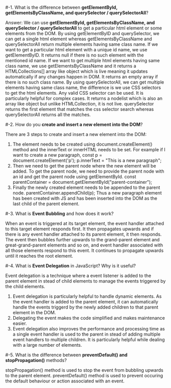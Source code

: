 #-1. What is the difference between **getElementById, getElementsByClassName, and querySelector / querySelectorAll**?

Answer: We can use **getElementById, getElementsByClassName, and querySelector / querySelectorAll** to get a particular html element or some elements from the DOM. By using getElementByID and querySelector, we can get a single html element whereas getElementsByClassName and querySelectorAll return multiple elements having same class name. If we want to get a particular html element with a unique id name, we use getElementByID. It returns null if there is no such element with the mentioned id name. If we want to get multiple html elements having same class name, we use getElementsByClassName and it returns a HTMLCollections[] array like object which is live meaning it updates automatically if any changes happen in DOM. It returns an empty array if there is no such class name. By using querySelectorAll, we can get multiple elements having same class name, the difference is we use CSS selectors to get the html elements. Any valid CSS selector can be used. It is particularly helpful for complex cases. It returns a nodelist which is also an array like object but unlike HTMLCollection, it is not live. querySelector returns the first element that matches the css selector search whereas querySelectorAll returns all the matches.

#-2. How do you **create and insert a new element into the DOM**?

There are 3 steps to create and insert a new element into the DOM:
1. The element needs to be created using document.createElement() method and the innerText or  innerHTML needs to be set.
For example if I want to create a new paragraph,
const p = document.createElement('p');
p.innerText = "This is a new paragraph";
2. Then we need to get the parent node where the new element will be added. To get the parent node, we need to provide the parent node with an id and get the parent node using getElementById.
const parentContainer = document.getElementById("parent-container");
3. Finally the newly created element needs to be appended to the parent node.
parentContainer.appendChild(p);
Thus a new paragraph element has been created with JS and has been inserted into the DOM as the last child of the parent element.

#-3. What is **Event Bubbling** and how does it work?

When an event is triggered at its target element, the event handler attached to this target element responds first. It then propagates upwards and if there is any event handler attached to its parent element, it then responds. The event then bubbles further upwards to the grand-parent element and great-grand-parent elements and so on, and event handler associated with all those elements respond to this event. It continues to propagate upwards until it reaches the root element.

#-4. What is **Event Delegation** in JavaScript? Why is it useful?

Event delegation is a technique where a event listener is added to the parent element in stead of child elements to manage the events triggered by the child elements.
1. Event delegation is particularly helpful to handle dynamic elements. As the event handler is added to the parent element, it can automatically handle the events triggerd by the newly added children to that parent element in the DOM.
2. Delegating the event makes the code simplified and makes maintenance easier.
3. Event delegation also improves the performance and processing time as a single event handler is used to the parent in stead of adding multiple event handlers to multiple children. It is particularly helpful while dealing with a large number of elements.

#-5. What is the difference between **preventDefault() and stopPropagation()** methods?

 stopPropagation() method is used to stop the event from bubbling upwards to the parent element.
 preventDefault() method is used to prevent occuring the default behaviour or action associated with an event.
